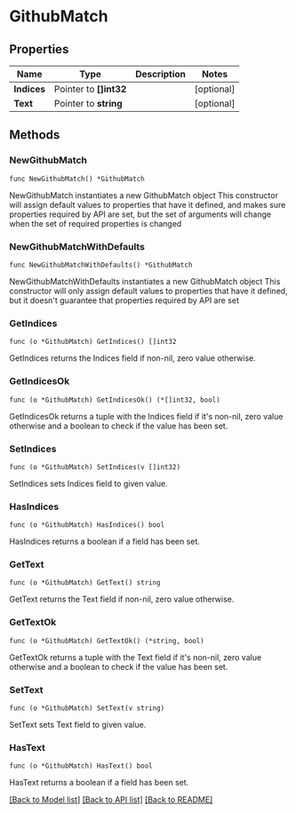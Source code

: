 # GithubMatch

## Properties

Name | Type | Description | Notes
------------ | ------------- | ------------- | -------------
**Indices** | Pointer to **[]int32** |  | [optional] 
**Text** | Pointer to **string** |  | [optional] 

## Methods

### NewGithubMatch

`func NewGithubMatch() *GithubMatch`

NewGithubMatch instantiates a new GithubMatch object
This constructor will assign default values to properties that have it defined,
and makes sure properties required by API are set, but the set of arguments
will change when the set of required properties is changed

### NewGithubMatchWithDefaults

`func NewGithubMatchWithDefaults() *GithubMatch`

NewGithubMatchWithDefaults instantiates a new GithubMatch object
This constructor will only assign default values to properties that have it defined,
but it doesn't guarantee that properties required by API are set

### GetIndices

`func (o *GithubMatch) GetIndices() []int32`

GetIndices returns the Indices field if non-nil, zero value otherwise.

### GetIndicesOk

`func (o *GithubMatch) GetIndicesOk() (*[]int32, bool)`

GetIndicesOk returns a tuple with the Indices field if it's non-nil, zero value otherwise
and a boolean to check if the value has been set.

### SetIndices

`func (o *GithubMatch) SetIndices(v []int32)`

SetIndices sets Indices field to given value.

### HasIndices

`func (o *GithubMatch) HasIndices() bool`

HasIndices returns a boolean if a field has been set.

### GetText

`func (o *GithubMatch) GetText() string`

GetText returns the Text field if non-nil, zero value otherwise.

### GetTextOk

`func (o *GithubMatch) GetTextOk() (*string, bool)`

GetTextOk returns a tuple with the Text field if it's non-nil, zero value otherwise
and a boolean to check if the value has been set.

### SetText

`func (o *GithubMatch) SetText(v string)`

SetText sets Text field to given value.

### HasText

`func (o *GithubMatch) HasText() bool`

HasText returns a boolean if a field has been set.


[[Back to Model list]](../README.md#documentation-for-models) [[Back to API list]](../README.md#documentation-for-api-endpoints) [[Back to README]](../README.md)


